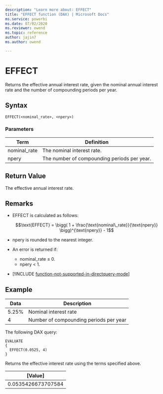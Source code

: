 ```yaml
---
description: "Learn more about: EFFECT"
title: "EFFECT function (DAX) | Microsoft Docs"
ms.service: powerbi
ms.date: 07/02/2020
ms.reviewer: owend
ms.topic: reference
author: jajin7
ms.author: owend

---
```


# EFFECT

Returns the effective annual interest rate, given the nominal annual interest rate and the number of compounding periods per year.

## Syntax

```dax
EFFECT(<nominal_rate>, <npery>)
```

### Parameters

|Term|Definition|  
|--------|--------------|  
|nominal_rate|The nominal interest rate.|
|npery|The number of compounding periods per year.|

## Return Value

The effective annual interest rate.

## Remarks

- EFFECT is calculated as follows:

    $$\text{EFFECT} = \bigg( 1 + \frac{\text{nominal\_rate}}{\text{npery}} \bigg)^{\text{npery}} - 1$$

- npery is rounded to the nearest integer.

- An error is returned if:
  - nominal_rate ≤ 0.
  - npery < 1.

- [!INCLUDE [function-not-supported-in-directquery-mode](includes/function-not-supported-in-directquery-mode.md)]

## Example

| **Data** | **Description**                        |
| -------- | -------------------------------------- |
| 5.25%    | Nominal interest rate                  |
| 4        | Number of compounding periods per year |

The following DAX query:

```dax
EVALUATE
{
  EFFECT(0.0525, 4)
}
```

Returns the effective interest rate using the terms specified above.

| **[Value]**      |
| ------------------ |
| 0.0535426673707584 |
